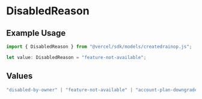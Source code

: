 # DisabledReason

## Example Usage

```typescript
import { DisabledReason } from "@vercel/sdk/models/createdrainop.js";

let value: DisabledReason = "feature-not-available";
```

## Values

```typescript
"disabled-by-owner" | "feature-not-available" | "account-plan-downgrade" | "disabled-by-admin"
```